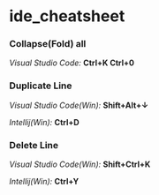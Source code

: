# ide_cheatsheet

### Collapse(Fold) all
_Visual Studio Code:_ **Ctrl+K Ctrl+0**

### Duplicate Line
_Visual Studio Code(Win):_ **Shift+Alt+&darr;**

_Intellij(Win):_ **Ctrl+D**

### Delete Line
_Visual Studio Code(Win):_ **Shift+Ctrl+K**

_Intellij(Win):_ **Ctrl+Y**
